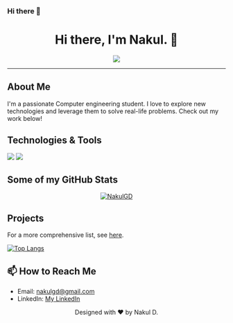 ### Hi there 👋

<!--
**NakulGD/NakulGD** is a ✨ _special_ ✨ repository because its `README.md` (this file) appears on your GitHub profile.

Here are some ideas to get you started:

- 🔭 I’m currently working on ...
- 🌱 I’m currently learning ...
- 👯 I’m looking to collaborate on ...
- 🤔 I’m looking for help with ...
- 💬 Ask me about ...
- 📫 How to reach me: ...
- 😄 Pronouns: ...
- ⚡ Fun fact: ...
-->


<!-- Dynamic Greeting -->
<h1 align="center">Hi there, I'm Nakul. 👋</h1>
<p align="center">
  <a href="https://github.com/NakulGD">
    <img src="https://readme-typing-svg.herokuapp.com?lines=Software+Engineer;Open+Source+Enthusiast;Always+learning+new+things&center=true&width=380&height=45">
  </a>
</p>

<hr>

<!-- Brief Introduction -->
## About Me
I'm a passionate Computer engineering student. I love to explore new technologies and leverage them to solve real-life problems. Check out my work below!

<!-- Skills Badges -->
## Technologies & Tools
![](https://img.shields.io/badge/Code-Python-informational?style=flat&logo=python&logoColor=white&color=2bbc8a)
![](https://img.shields.io/badge/Tools-Docker-informational?style=flat&logo=docker&logoColor=white&color=2bbc8a)
<!-- Add more badges from https://shields.io -->

<!-- GitHub Stats -->
## Some of my GitHub Stats
<p align="center">
  <a href="https://github.com/NakulGD">
    <img src="https://github-readme-stats.vercel.app/api?username=NakulGD&show_icons=true&theme=algolia" alt="NakulGD">
  </a>
</p>

<!-- Projects Section -->
## Projects
For a more comprehensive list, see [here](https://github.com/NakulGD?tab=repositories).

<!-- Compact Language Card Layout -->
[![Top Langs](https://github-readme-stats.vercel.app/api/top-langs/?username=NakulGD&layout=compact&theme=algolia)](https://github.com/anuraghazra/github-readme-stats)

<!-- How to Reach Me -->
## 📫 How to Reach Me
- Email: [nakulgd@gmail.com](mailto:nakulgd@gmail.com)
- LinkedIn: [My LinkedIn](https://www.linkedin.com/in/nakuldharan)

<!-- Footer -->
<footer align="center">
  <p>Designed with ❤️ by Nakul D.</p>
</footer>


